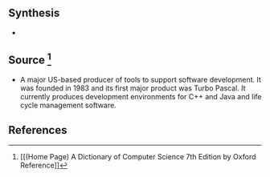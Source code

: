 ## Synthesis
- 
## Source [^1]
- A major US-based producer of tools to support software development. It was founded in 1983 and its first major product was Turbo Pascal. It currently produces development environments for C++ and Java and life cycle management software.
## References

[^1]: [[(Home Page) A Dictionary of Computer Science 7th Edition by Oxford Reference]]